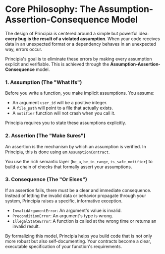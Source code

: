 # Core Philosophy: The Assumption-Assertion-Consequence Model

The design of Principia is centered around a simple but powerful idea: **every bug is the result of a violated assumption**. When your code receives data in an unexpected format or a dependency behaves in an unexpected way, errors occur.

Principia's goal is to eliminate these errors by making every assumption explicit and verifiable. This is achieved through the **Assumption-Assertion-Consequence** model.

### 1. Assumption (The "What Ifs")

Before you write a function, you make implicit assumptions. You assume:
*   An argument `user_id` will be a positive integer.
*   A `file_path` will point to a file that actually exists.
*   A `notifier` function will not crash when you call it.

Principia requires you to state these assumptions explicitly.

### 2. Assertion (The "Make Sures")

An assertion is the mechanism by which an assumption is verified. In Principia, this is done using an `AssumptionContract`.

You use the rich semantic layer (`be_a`, `be_in_range`, `is_safe_notifier`) to build a chain of checks that formally assert your assumptions.

### 3. Consequence (The "Or Elses")

If an assertion fails, there must be a clear and immediate consequence. Instead of letting the invalid data or behavior propagate through your system, Principia raises a specific, informative exception.

*   `InvalidArgumentError`: An argument's value is invalid.
*   `PreconditionError`: An argument's type is wrong.
*   `IllegalStateError`: A function is called at the wrong time or returns an invalid result.

By formalizing this model, Principia helps you build code that is not only more robust but also self-documenting. Your contracts become a clear, executable specification of your function's requirements.
